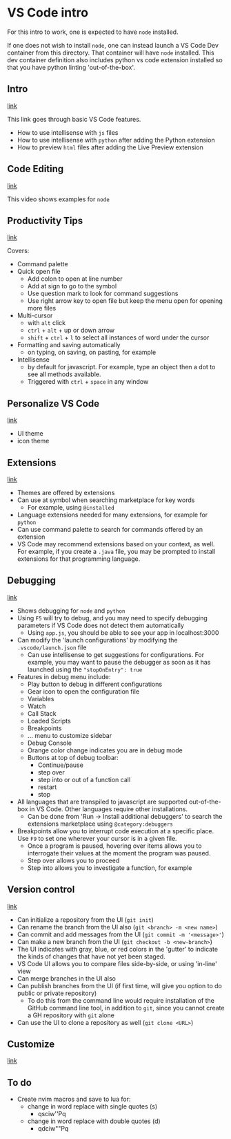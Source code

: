 # VS Code intro

For this intro to work, one is expected to have `node` installed.

If one does not wish to install `node`, one can instead launch a VS Code Dev container from this directory. That container will have `node` installed. This dev container definition also includes python vs code extension installed so that you have python linting 'out-of-the-box'.

## Intro

[link](https://code.visualstudio.com/docs/introvideos/basics)

This link goes through basic VS Code features.

- How to use intellisense with `js` files
- How to use intellisense with `python` after adding the Python extension
- How to preview `html` files after adding the Live Preview extension

## Code Editing

[link](https://code.visualstudio.com/docs/introvideos/codeediting)

This video shows examples for `node`

## Productivity Tips

[link](https://code.visualstudio.com/docs/introvideos/productivity)

Covers:

- Command palette
- Quick open file
  - Add colon to open at line number
  - Add at sign to go to the symbol
  - Use question mark to look for command suggestions
  - Use right arrow key to open file but keep the menu open for opening more files
- Multi-cursor
  - with `alt` click
  - `ctrl` + `alt` + up or down arrow
  - `shift` + `ctrl` + `l` to select all instances of word under the cursor
- Formatting and saving automatically
  - on typing, on saving, on pasting, for example
- Intellisense
  - by default for javascript. For example, type an object then a dot to see all methods available.
  - Triggered with `ctrl` + `space` in any window

## Personalize VS Code

[link](https://code.visualstudio.com/docs/introvideos/configure)

- UI theme
- icon theme

## Extensions

[link](https://code.visualstudio.com/docs/introvideos/extend)

- Themes are offered by extensions
- Can use at symbol when searching marketplace for key words
  - For example, using `@installed`
- Language extensions needed for many extensions, for example for `python`
- Can use command palette to search for commands offered by an extension
- VS Code may recommend extensions based on your context, as well. For example, if you create a `.java` file, you may be prompted to install extensions for that programming language.

## Debugging

[link](https://code.visualstudio.com/docs/introvideos/debugging)

- Shows debugging for `node` and `python`
- Using `F5` will try to debug, and you may need to specify debugging parameters if VS Code does not detect them automatically
  - Using `app.js`, you should be able to see your app in localhost:3000
- Can modify the 'launch configurations' by modifying the `.vscode/launch.json` file
  - Can use intellisense to get suggestions for configurations. For example, you may want to pause the debugger as soon as it has launched using the `"stopOnEntry": true`
- Features in debug menu include:
  - Play button to debug in different configurations
  - Gear icon to open the configuration file
  - Variables
  - Watch
  - Call Stack
  - Loaded Scripts
  - Breakpoints
  - ... menu to customize sidebar
  - Debug Console
  - Orange color change indicates you are in debug mode
  - Buttons at top of debug toolbar:
    - Continue/pause
    - step over
    - step into or out of a function call
    - restart
    - stop
- All languages that are transpiled to javascript are supported out-of-the-box in VS Code. Other languages require other installations.
  - Can be done from 'Run -> Install additional debuggers' to search the extensions marketplace using `@category:debuggers`
- Breakpoints allow you to interrupt code execution at a specific place. Use `F9` to set one wherever your cursor is in a given file.
  - Once a program is paused, hovering over items allows you to interrogate their values at the moment the program was paused.
  - Step over allows you to proceed
  - Step into allows you to investigate a function, for example

## Version control

[link](https://code.visualstudio.com/docs/introvideos/versioncontrol)

- Can initialize a repository from the UI (`git init`)
- Can rename the branch from the UI also (`git <branch> -m <new name>`)
- Can commit and add messages from the UI (`git commit -m '<message>'`)
- Can make a new branch from the UI (`git checkout -b <new-branch>`)
- The UI indicates with gray, blue, or red colors in the 'gutter' to indicate the kinds of changes that have not yet been staged.
- VS Code UI allows you to compare files side-by-side, or using 'in-line' view
- Can merge branches in the UI also
- Can publish branches from the UI (if first time, will give you option to do public or private repository)
  - To do this from the command line would require installation of the GitHub command line tool, in addition to `git`, since you cannot create a GH repository with `git` alone
- Can use the UI to clone a repository as well (`git clone <URL>`)

## Customize

[link](https://code.visualstudio.com/docs/introvideos/customize)

## To do

- Create nvim macros and save to lua for:
  - change in word replace with single quotes (s)
    - qsciw''<esc>Pq
  - change in word replace with double quotes (d)
    - qdciw""<esc>Pq
